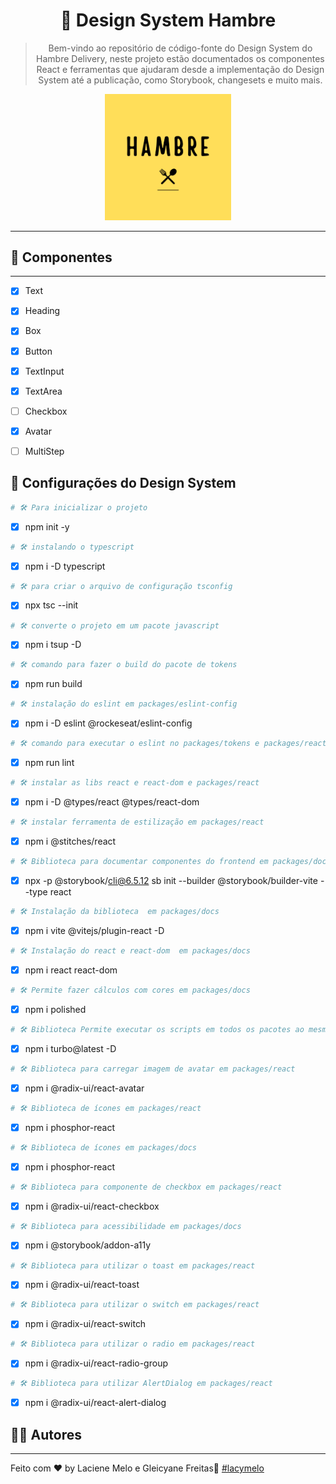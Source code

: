 <div align="center">
  <h1>
    🤖 Design System Hambre
  </h1>

  > Bem-vindo ao repositório de código-fonte do Design System do Hambre Delivery, neste projeto estão documentados os componentes React e ferramentas que ajudaram desde a implementação do Design System até a publicação, como Storybook, changesets e muito mais.

  <img src="./packages/assets/logo-hambre-readme.png" width="40%" />
</div>

---

##  :rocket:  Componentes

---

- [X] Text
- [X] Heading
- [X] Box
- [X] Button
- [X] TextInput
- [X] TextArea
- [ ] Checkbox
- [X] Avatar
- [ ] MultiStep


## 🔖 Configurações do Design System
```bash
# 🛠️ Para inicializar o projeto
```
- [x] npm init -y

```bash
# 🛠️ instalando o typescript
```
 - [x] npm i -D typescript

```bash
# 🛠️ para criar o arquivo de configuração tsconfig
```
 - [X] npx tsc --init

```bash
# 🛠️ converte o projeto em um pacote javascript
```
 - [X] npm i tsup -D

```bash
# 🛠️ comando para fazer o build do pacote de tokens
```
 - [X] npm run build


```bash
# 🛠️ instalação do eslint em packages/eslint-config
```
 - [X] npm i -D eslint @rockeseat/eslint-config

```bash
# 🛠️ comando para executar o eslint no packages/tokens e packages/react
```
 - [X] npm run lint

```bash
# 🛠️ instalar as libs react e react-dom e packages/react
```
 - [X] npm i -D @types/react @types/react-dom

```bash
# 🛠️ instalar ferramenta de estilização em packages/react
```
 - [X] npm i @stitches/react

```bash
# 🛠️ Biblioteca para documentar componentes do frontend em packages/docs
```
 - [X] npx -p @storybook/cli@6.5.12 sb init --builder @storybook/builder-vite --type react

```bash
# 🛠️ Instalação da biblioteca  em packages/docs
```
 - [X] npm i vite @vitejs/plugin-react -D

```bash
# 🛠️ Instalação do react e react-dom  em packages/docs
```
 - [X] npm i react react-dom

```bash
# 🛠️ Permite fazer cálculos com cores em packages/docs
```
 - [X] npm i polished

```bash
# 🛠️ Biblioteca Permite executar os scripts em todos os pacotes ao mesmo tempo, acelerando o build
```
 - [X] npm i turbo@latest -D

```bash
# 🛠️ Biblioteca para carregar imagem de avatar em packages/react
```
 - [X] npm i @radix-ui/react-avatar

```bash
# 🛠️ Biblioteca de ícones em packages/react
```
 - [X] npm i phosphor-react

```bash
# 🛠️ Biblioteca de ícones em packages/docs
```
 - [X] npm i phosphor-react

 ```bash
# 🛠️ Biblioteca para componente de checkbox em packages/react
```
 - [X] npm i @radix-ui/react-checkbox

 ```bash
# 🛠️ Biblioteca para acessibilidade em packages/docs
```
 - [X] npm i @storybook/addon-a11y

 ```bash
# 🛠️ Biblioteca para utilizar o toast em packages/react
```
 - [X] npm i @radix-ui/react-toast

 ```bash
# 🛠️ Biblioteca para utilizar o switch em packages/react
```
 - [X] npm i @radix-ui/react-switch

 ```bash
# 🛠️ Biblioteca para utilizar o radio em packages/react
```
 - [X] npm i @radix-ui/react-radio-group

 ```bash
# 🛠️ Biblioteca para utilizar AlertDialog em packages/react
```
 - [X] npm i @radix-ui/react-alert-dialog

## :man_student: Autores

---

Feito com ♥ by Laciene Melo e Gleicyane Freitas:wave: [#lacymelo](https://github.com/lacymelo)

